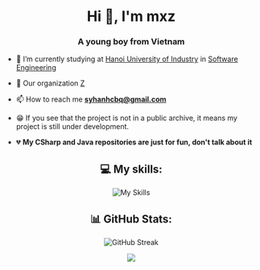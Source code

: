 <h1 align="center">Hi 👋, I'm mxz</h1>
<h3 align="center">A young boy from Vietnam</h3>

-   🔭 I’m currently studying at [Hanoi University of Industry](https://www.haui.edu.vn/en) in [Software Engineering](https://fit.haui.edu.vn/en)

-   👯 Our organization [Z](https://github.com/Z-orgs)

-   📫 How to reach me **syhanhcbq@gmail.com**

-   😁 If you see that the project is not in a public archive, it means my project is still under development.

-   💔 **My CSharp and Java repositories are just for fun, don't talk about it**

<div align="center">

## 💻 My skills:

![My Skills](https://skillicons.dev/icons?i=js,ts,express,git,md,nestjs,nodejs,postman,mysql,mongodb,graphql,docker)

## 📊 GitHub Stats:

![GitHub Streak](http://github-profile-summary-cards.vercel.app/api/cards/profile-details?username=mxzxm&theme=ayu_mirage)

![](https://github-profile-summary-cards.vercel.app/api/cards/most-commit-language?username=mxzxm&theme=ayu_mirage&exclude=EJS,html)

</div>

